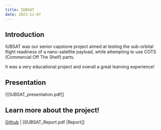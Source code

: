 ```yaml
---
title: IUBSAT
date: 2023-11-07
---
```

## Introduction
IUBSAT was our senior capstone project aimed at testing the sub-orbital flight readiness of a nano-satellite payload, while attempting to use COTS (Commercial Off The Shelf) parts.  

It was a very educational project and overall a great learning experience!

## Presentation
![[IUBSAT_presentation.pdf]]

## Learn more about the project!
[Github](https://github.com/orgs/IUBSAT/repositories) | [[IUBSAT_Report.pdf |Report]]
